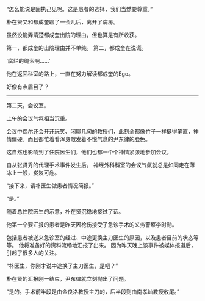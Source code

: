 “怎么能说是固执己见呢。这是患者的选择，我们当然要尊重。”

朴在贤又和都成奎聊了一会儿后，离开了病房。

虽然没能弄清楚都成奎出院的理由，但也算是有所收获。

第一，都成奎的出院理由并不单纯。
第二，都成奎在说谎。

‘腐烂的绳索啊……’

他在返回科室的路上，一直在努力解读都成奎的Ego。

好像有点眉目了？

***

第二天，会议室。

上午的会议气氛相当沉重。

会议中偶尔还会开开玩笑、闲聊几句的教授们，此刻全都像竹子一样挺得笔直，神情僵硬。而且都忙着看浑身散发着不悦气息的尹东律的脸色。

这自然也影响到了住院医生们，他们也都一个个神情紧张地参加会议。

自从张贤秀的代理手术事件发生后。
神经外科科室的会议气氛就总是如同走在薄冰上一般，岌岌可危。

“接下来，请朴医生做患者情况简报。”

“是。”

随着总住院医生的示意，朴在贤沉稳地接过了话。

他第一个要汇报的患者是昨天因枪伤接受了急诊手术的义务警察李时勋。

包括患者被送来急诊室的经过、中途更换主刀医生的原因，以及患者目前的状态等等。
他将准备好的资料流畅地汇报了出来。
因为昨天晚上该事件被媒体报道后，引起了很多人的关注。

“朴医生，你刚才说中途换了主刀医生，是吧？”

朴在贤的汇报刚一结束，尹东律就立刻抛出了问题。

“是的。手术前半段是由金良洛教授主刀的，后半段则由南孝灿教授收尾。”